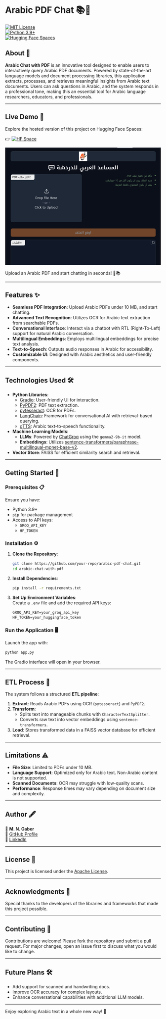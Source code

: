 # Arabic PDF Chat 📚💬  
[![MIT License](https://img.shields.io/badge/License-Apache-blue.svg)](LICENSE)  
[![Python 3.9+](https://img.shields.io/badge/Python-3.9%2B-green)](https://www.python.org/)  
[![Hugging Face Spaces](https://img.shields.io/badge/Hugging%20Face-Spaces-orange)](https://huggingface.co/spaces/MohammedNasser/Arabic-PDF-Chat)

## About 📖  
**Arabic Chat with PDF** is an innovative tool designed to enable users to interactively query Arabic PDF documents. Powered by state-of-the-art language models and document processing libraries, this application extracts, processes, and retrieves meaningful insights from Arabic text documents. Users can ask questions in Arabic, and the system responds in a professional tone, making this an essential tool for Arabic language researchers, educators, and professionals.  

---

## Live Demo 🚀  
Explore the hosted version of this project on Hugging Face Spaces:  

👉 [![HF Space](https://img.shields.io/badge/Hugging%20Face-Spaces-orange)](https://huggingface.co/spaces/MohammedNasser/Arabic-PDF-Chat)  

![Arabic Chat with PDF Screenshot](assets/archat_screenshot.png)

Upload an Arabic PDF and start chatting in seconds! 💬📚  

---

## Features ✨  
- **Seamless PDF Integration**: Upload Arabic PDFs under 10 MB, and start chatting.  
- **Advanced Text Recognition**: Utilizes OCR for Arabic text extraction from searchable PDFs.  
- **Conversational Interface**: Interact via a chatbot with RTL (Right-To-Left) support for natural Arabic conversation.  
- **Multilingual Embeddings**: Employs multilingual embeddings for precise text analysis.  
- **Text-to-Speech**: Outputs audio responses in Arabic for accessibility.  
- **Customizable UI**: Designed with Arabic aesthetics and user-friendly components.  

---

## Technologies Used 🛠️  
- **Python Libraries**:  
  - [Gradio](https://gradio.app/): User-friendly UI for interaction.  
  - [PyPDF2](https://pypi.org/project/PyPDF2/): PDF text extraction.  
  - [pytesseract](https://github.com/tesseract-ocr/tesseract): OCR for PDFs.  
  - [LangChain](https://github.com/hwchase17/langchain): Framework for conversational AI with retrieval-based querying.  
  - [gTTS](https://github.com/pndurette/gTTS): Arabic text-to-speech functionality.  
- **Machine Learning Models**:  
  - **LLMs**: Powered by [ChatGroq](https://www.groq.com/) using the `gemma2-9b-it` model.  
  - **Embeddings**: Utilizes [sentence-transformers/paraphrase-multilingual-mpnet-base-v2](https://huggingface.co/sentence-transformers).  
- **Vector Store**: FAISS for efficient similarity search and retrieval.  

---

## Getting Started 🚀  

### Prerequisites 📋  
Ensure you have:  
- Python 3.9+  
- `pip` for package management  
- Access to API keys:  
  - `GROQ_API_KEY`  
  - `HF_TOKEN`  

### Installation ⚙️  
1. **Clone the Repository**:  
   ```bash
   git clone https://github.com/your-repo/arabic-pdf-chat.git
   cd arabic-chat-with-pdf
   ```  
2. **Install Dependencies**:  
   ```bash
   pip install -r requirements.txt
   ```  
3. **Set Up Environment Variables**:  
   Create a `.env` file and add the required API keys:  
   ```env
   GROQ_API_KEY=your_groq_api_key
   HF_TOKEN=your_huggingface_token
   ```  

### Run the Application 🖥️  
Launch the app with:  
```bash
python app.py
```  
The Gradio interface will open in your browser.  

---

## ETL Process 🔄  
The system follows a structured **ETL pipeline**:  
1. **Extract**: Reads Arabic PDFs using OCR (`pytesseract`) and `PyPDF2`.  
2. **Transform**:  
   - Splits text into manageable chunks with `CharacterTextSplitter`.  
   - Converts raw text into vector embeddings using `sentence-transformers`.  
3. **Load**: Stores transformed data in a FAISS vector database for efficient retrieval.  

---

## Limitations ⚠️  
- **File Size**: Limited to PDFs under 10 MB.  
- **Language Support**: Optimized only for Arabic text. Non-Arabic content is not supported.  
- **Scanned Documents**: OCR may struggle with low-quality scans.  
- **Performance**: Response times may vary depending on document size and complexity.  

---

## Author 🖋️  
👤 **M. N. Gaber**  
🔗 [GitHub Profile](https://github.com/MohammedNasserAhmed)  
🔗 [LinkedIn](https://linkedin.com/in/m-n-g)  

---

## License 📄  
This project is licensed under the [Apache License](LICENSE).  

---

## Acknowledgments 🙏  
Special thanks to the developers of the libraries and frameworks that made this project possible.  

---

## Contributing 🤝  
Contributions are welcome! Please fork the repository and submit a pull request. For major changes, open an issue first to discuss what you would like to change.  

---

## Future Plans 🛠️  
- Add support for scanned and handwriting docs.  
- Improve OCR accuracy for complex layouts.  
- Enhance conversational capabilities with additional LLM models.  

---

Enjoy exploring Arabic text in a whole new way! 🎉  
```
